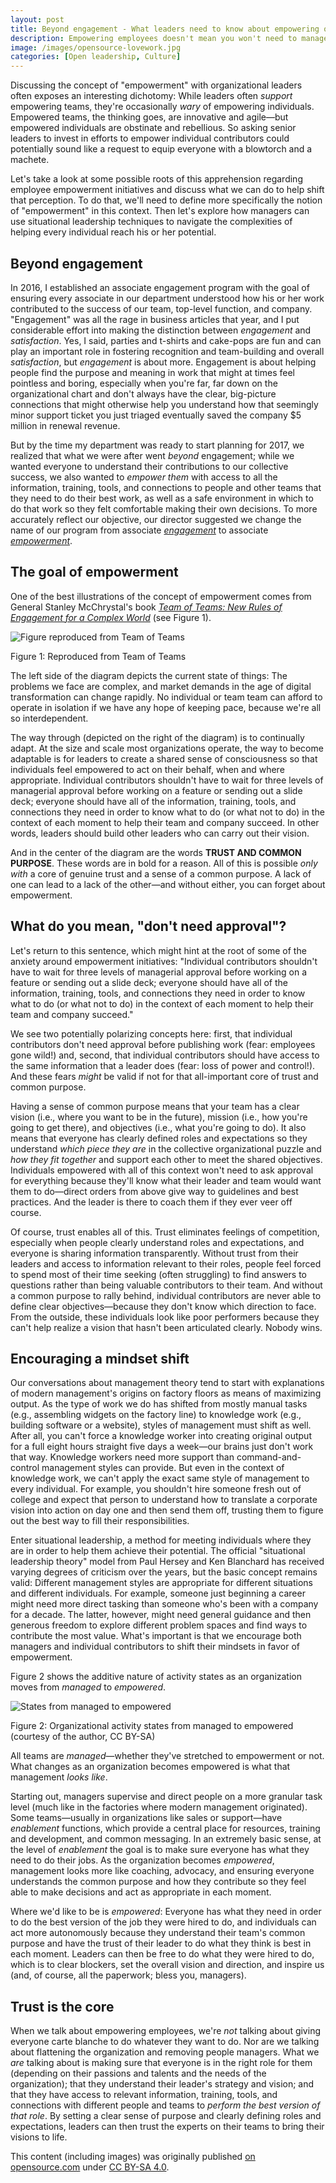 ```yaml
---
layout: post
title: Beyond engagement - What leaders need to know about empowering others
description: Empowering employees doesn't mean you won't need to manage them. But it does mean leaders need to think differently about their roles.
image: /images/opensource-lovework.jpg
categories: [Open leadership, Culture]
---
```


Discussing the concept of "empowerment" with organizational leaders often exposes an interesting dichotomy: While leaders often _support_ empowering teams, they're occasionally _wary_ of empowering individuals. Empowered teams, the thinking goes, are innovative and agile—but empowered individuals are obstinate and rebellious. So asking senior leaders to invest in efforts to empower individual contributors could potentially sound like a request to equip everyone with a blowtorch and a machete.

Let's take a look at some possible roots of this apprehension regarding employee empowerment initiatives and discuss what we can do to help shift that perception. To do that, we'll need to define more specifically the notion of "empowerment" in this context. Then let's explore how managers can use situational leadership techniques to navigate the complexities of helping every individual reach his or her potential.

## Beyond engagement

In 2016, I established an associate engagement program with the goal of ensuring every associate in our department understood how his or her work contributed to the success of our team, top-level function, and company. "Engagement" was all the rage in business articles that year, and I put considerable effort into making the distinction between _engagement_ and _satisfaction_. Yes, I said, parties and t-shirts and cake-pops are fun and can play an important role in fostering recognition and team-building and overall _satisfaction_, but _engagement_ is about more. Engagement is about helping people find the purpose and meaning in work that might at times feel pointless and boring, especially when you're far, far down on the organizational chart and don't always have the clear, big-picture connections that might otherwise help you understand how that seemingly minor support ticket you just triaged eventually saved the company $5 million in renewal revenue.

But by the time my department was ready to start planning for 2017, we realized that what we were after went _beyond_ engagement; while we wanted everyone to understand their contributions to our collective success, we also wanted to _empower them_ with access to all the information, training, tools, and connections to people and other teams that they need to do their best work, as well as a safe environment in which to do that work so they felt comfortable making their own decisions. To more accurately reflect our objective, our director suggested we change the name of our program from associate _[engagement](https://en.wikipedia.org/wiki/Employee_engagement)_ to associate _[empowerment](https://en.wikipedia.org/wiki/Empowerment#In_workplace_management)_.

## The goal of empowerment

One of the best illustrations of the concept of empowerment comes from General Stanley McChrystal's book _[Team of Teams: New Rules of Engagement for a Complex World](https://www.amazon.com/Team-Teams-Rules-Engagement-Complex/dp/1591847486)_ (see Figure 1).

![Figure reproduced from Team of Teams](/images/teamofteams.jpg)

<div class="image_caption">
  <p>Figure 1: Reproduced from Team of Teams</p>
</div>

The left side of the diagram depicts the current state of things: The problems we face are complex, and market demands in the age of digital transformation can change rapidly. No individual or team team can afford to operate in isolation if we have any hope of keeping pace, because we're all so interdependent.

The way through (depicted on the right of the diagram) is to continually adapt. At the size and scale most organizations operate, the way to become adaptable is for leaders to create a shared sense of consciousness so that individuals feel empowered to act on their behalf, when and where appropriate. Individual contributors shouldn't have to wait for three levels of managerial approval before working on a feature or sending out a slide deck; everyone should have all of the information, training, tools, and connections they need in order to know what to do (or what not to do) in the context of each moment to help their team and company succeed. In other words, leaders should build other leaders who can carry out their vision.

And in the center of the diagram are the words **TRUST AND COMMON PURPOSE**. These words are in bold for a reason. All of this is possible _only with_ a core of genuine trust and a sense of a common purpose. A lack of one can lead to a lack of the other—and without either, you can forget about empowerment.

## What do you mean, "don't need approval"?

Let's return to this sentence, which might hint at the root of some of the anxiety around empowerment initiatives: "Individual contributors shouldn't have to wait for three levels of managerial approval before working on a feature or sending out a slide deck; everyone should have all of the information, training, tools, and connections they need in order to know what to do (or what not to do) in the context of each moment to help their team and company succeed."

We see two potentially polarizing concepts here: first, that individual contributors don't need approval before publishing work (fear: employees gone wild!) and, second, that individual contributors should have access to the same information that a leader does (fear: loss of power and control!). And these fears _might_ be valid if not for that all-important core of trust and common purpose.

Having a sense of common purpose means that your team has a clear vision (i.e., where you want to be in the future), mission (i.e., how you're going to get there), and objectives (i.e., what you're going to do). It also means that everyone has clearly defined roles and expectations so they understand _which piece they are_ in the collective organizational puzzle and _how they fit together_ and support each other to meet the shared objectives. Individuals empowered with all of this context won't need to ask approval for everything because they'll know what their leader and team would want them to do—direct orders from above give way to guidelines and best practices. And the leader is there to coach them if they ever veer off course.

Of course, trust enables all of this. Trust eliminates feelings of competition, especially when people clearly understand roles and expectations, and everyone is sharing information transparently. Without trust from their leaders and access to information relevant to their roles, people feel forced to spend most of their time seeking (often struggling) to find answers to questions rather than being valuable contributors to their team. And without a common purpose to rally behind, individual contributors are never able to define clear objectives—because they don't know which direction to face. From the outside, these individuals look like poor performers because they can't help realize a vision that hasn't been articulated clearly. Nobody wins.

## Encouraging a mindset shift

Our conversations about management theory tend to start with explanations of modern management's origins on factory floors as means of maximizing output. As the type of work we do has shifted from mostly manual tasks (e.g., assembling widgets on the factory line) to knowledge work (e.g., building software or a website), styles of management must shift as well. After all, you can't force a knowledge worker into creating original output for a full eight hours straight five days a week—our brains just don't work that way. Knowledge workers need more support than command-and-control management styles can provide. But even in the context of knowledge work, we can't apply the exact same style of management to every individual. For example, you shouldn't hire someone fresh out of college and expect that person to understand how to translate a corporate vision into action on day one and then send them off, trusting them to figure out the best way to fill their responsibilities.

Enter situational leadership, a method for meeting individuals where they are in order to help them achieve their potential. The official "situational leadership theory" model from Paul Hersey and Ken Blanchard has received varying degrees of criticism over the years, but the basic concept remains valid: Different management styles are appropriate for different situations and different individuals. For example, someone just beginning a career might need more direct tasking than someone who's been with a company for a decade. The latter, however, might need general guidance and then generous freedom to explore different problem spaces and find ways to contribute the most value. What's important is that we encourage both managers and individual contributors to shift their mindsets in favor of empowerment.

Figure 2 shows the additive nature of activity states as an organization moves from _managed_ to _empowered_.

![States from managed to empowered](/images/matlack_empowerment_figure2.jpg)

<div class="image_caption">
  <p>Figure 2: Organizational activity states from managed to empowered (courtesy of the author, CC BY-SA)</p>
</div>

All teams are _managed_—whether they've stretched to empowerment or not. What changes as an organization becomes empowered is what that management _looks like_.

Starting out, managers supervise and direct people on a more granular task level (much like in the factories where modern management originated). Some teams—usually in organizations like sales or support—have _enablement_ functions, which provide a central place for resources, training and development, and common messaging. In an extremely basic sense, at the level of _enablement_ the goal is to make sure everyone has what they need to do their jobs. As the organization becomes _empowered_, management looks more like coaching, advocacy, and ensuring everyone understands the common purpose and how they contribute so they feel able to make decisions and act as appropriate in each moment.

Where we'd like to be is _empowered_: Everyone has what they need in order to do the best version of the job they were hired to do, and individuals can act more autonomously because they understand their team's common purpose and have the trust of their leader to do what they think is best in each moment. Leaders can then be free to do what they were hired to do, which is to clear blockers, set the overall vision and direction, and inspire us (and, of course, all the paperwork; bless you, managers).

## Trust is the core

When we talk about empowering employees, we're _not_ talking about giving everyone carte blanche to do whatever they want to do. Nor are we talking about flattening the organization and removing people managers. What we _are_ talking about is making sure that everyone is in the right role for them (depending on their passions and talents and the needs of the organization); that they understand their leader's strategy and vision; and that they have access to relevant information, training, tools, and connections with different people and teams to _perform the best version of that role_. By setting a clear sense of purpose and clearly defining roles and expectations, leaders can then trust the experts on their teams to bring their visions to life.

<div class="license_footer">
  <p>This content (including images) was originally published <a href="https://opensource.com/open-organization/18/10/understanding-engagement-empowerment">on opensource.com</a> under <a href="https://creativecommons.org/licenses/by-sa/4.0/">CC BY-SA 4.0</a>.</p>
</div>
